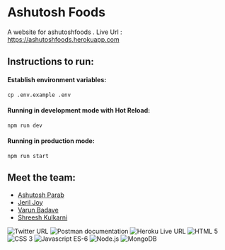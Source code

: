 # Ashutosh Foods
A website for ashutoshfoods .
Live Url : https://ashutoshfoods.herokuapp.com

## Instructions to run:

#### Establish environment variables:
``` 
cp .env.example .env
```

#### Running in development mode with Hot Reload:
```
npm run dev
```

#### Running in production mode:
```
npm run start
```


## Meet the team:
* [Ashutosh Parab]()
* [Jeril Joy](https://github.com/The-Maestro-JJ)
* [Varun Badave](https://github.com/varun123H)
* [Shreesh Kulkarni](https://github.com/sgkul2000)


![Twitter URL](https://img.shields.io/twitter/url?style=social&url=https%3A%2F%2Ftwitter.com%2FAshutoshParab8)
![Postman documentation](https://img.shields.io/badge/Postman-documentation-orange?style=flat&logo=Postman&link=https://web.postman.co/collections/11041485-260d4e5b-a48c-42be-8ca9-21b1c8cfe3fb&link=https://web.postman.co/collections/11041485-260d4e5b-a48c-42be-8ca9-21b1c8cfe3fb)
![Heroku Live URL](https://img.shields.io/badge/Heroku-Live%20URL-purple?style=flat&logo=Heroku&link=https://ashutoshfoods.herokuapp.com&link=https://ashutoshfoods.herokuapp.com)
![HTML 5](https://img.shields.io/badge/-HTML5-gray?style=flat&logo=HTML5)
![CSS 3](https://img.shields.io/badge/-CSS3-gray?style=flat&logo=CSS3)
![Javascript ES-6](https://img.shields.io/badge/-Javascript--ES6-gray?style=flat&logo=JavaScript)
![Node.js](https://img.shields.io/badge/-Node.js-gray?style=flat&logo=Node.js)
![MongoDB](https://img.shields.io/badge/-MongoDB-green?style=flat&logo=MongoDB)
